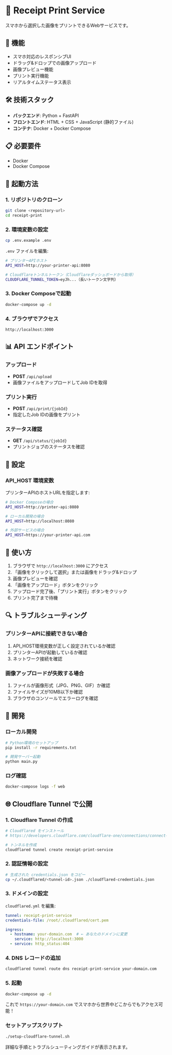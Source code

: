 # 📱 Receipt Print Service

スマホから選択した画像をプリントできるWebサービスです。

## 🚀 機能

- スマホ対応のレスポンシブUI
- ドラッグ&ドロップでの画像アップロード  
- 画像プレビュー機能
- プリント実行機能
- リアルタイムステータス表示

## 🛠 技術スタック

- **バックエンド**: Python + FastAPI
- **フロントエンド**: HTML + CSS + JavaScript (静的ファイル)
- **コンテナ**: Docker + Docker Compose

## 📋 必要要件

- Docker
- Docker Compose

## 🚀 起動方法

### 1. リポジトリのクローン

```bash
git clone <repository-url>
cd receipt-print
```

### 2. 環境変数の設定

```bash
cp .env.example .env
```

`.env` ファイルを編集:

```bash
# プリンターAPIホスト
API_HOST=http://your-printer-api:8080

# Cloudflareトンネルトークン（Cloudflareダッシュボードから取得）
CLOUDFLARE_TUNNEL_TOKEN=eyJh...（長いトークン文字列）
```

### 3. Docker Composeで起動

```bash
docker-compose up -d
```

### 4. ブラウザでアクセス

```
http://localhost:3000
```

## 📊 API エンドポイント

### アップロード
- **POST** `/api/upload`
- 画像ファイルをアップロードしてJob IDを取得

### プリント実行  
- **POST** `/api/print/{jobId}`
- 指定したJob IDの画像をプリント

### ステータス確認
- **GET** `/api/status/{jobId}`
- プリントジョブのステータスを確認

## 🔧 設定

### API_HOST 環境変数

プリンターAPIのホストURLを指定します:

```bash
# Docker Composeの場合
API_HOST=http://printer-api:8080

# ローカル開発の場合  
API_HOST=http://localhost:8080

# 外部サービスの場合
API_HOST=https://your-printer-api.com
```

## 📱 使い方

1. ブラウザで `http://localhost:3000` にアクセス
2. 「画像をクリックして選択」または画像をドラッグ&ドロップ
3. 画像プレビューを確認
4. 「画像をアップロード」ボタンをクリック
5. アップロード完了後、「プリント実行」ボタンをクリック
6. プリント完了まで待機

## 🔍 トラブルシューティング

### プリンターAPIに接続できない場合

1. API_HOST環境変数が正しく設定されているか確認
2. プリンターAPIが起動しているか確認
3. ネットワーク接続を確認

### 画像アップロードが失敗する場合

1. ファイルが画像形式（JPG、PNG、GIF）か確認
2. ファイルサイズが10MB以下か確認
3. ブラウザのコンソールでエラーログを確認

## 📝 開発

### ローカル開発

```bash
# Python環境のセットアップ
pip install -r requirements.txt

# 開発サーバー起動
python main.py
```

### ログ確認

```bash
docker-compose logs -f web
```

## 🌐 Cloudflare Tunnel で公開

### 1. Cloudflare Tunnel の作成

```bash
# Cloudflared をインストール
# https://developers.cloudflare.com/cloudflare-one/connections/connect-apps/install-and-setup/installation/

# トンネルを作成
cloudflared tunnel create receipt-print-service
```

### 2. 認証情報の設定

```bash
# 生成された credentials.json をコピー
cp ~/.cloudflared/<tunnel-id>.json ./cloudflared-credentials.json
```

### 3. ドメインの設定

`cloudflared.yml` を編集:

```yaml
tunnel: receipt-print-service
credentials-file: /root/.cloudflared/cert.pem

ingress:
  - hostname: your-domain.com  # ← あなたのドメインに変更
    service: http://localhost:3000
  - service: http_status:404
```

### 4. DNS レコードの追加

```bash
cloudflared tunnel route dns receipt-print-service your-domain.com
```

### 5. 起動

```bash
docker-compose up -d
```

これで `https://your-domain.com` でスマホから世界中どこからでもアクセス可能！

### セットアップスクリプト

```bash
./setup-cloudflare-tunnel.sh
```

詳細な手順とトラブルシューティングガイドが表示されます。
